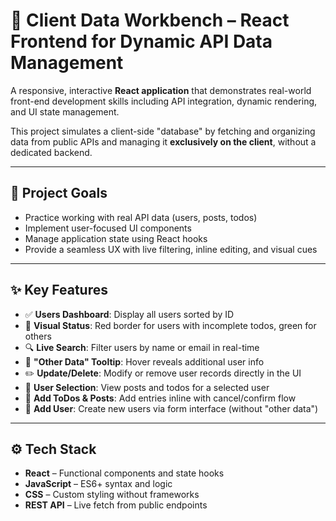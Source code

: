 
# 🧰 Client Data Workbench – React Frontend for Dynamic API Data Management

A responsive, interactive **React application** that demonstrates real-world front-end development skills including API integration, dynamic rendering, and UI state management.

This project simulates a client-side "database" by fetching and organizing data from public APIs and managing it **exclusively on the client**, without a dedicated backend.

---

## 🎯 Project Goals

- Practice working with real API data (users, posts, todos)
- Implement user-focused UI components
- Manage application state using React hooks
- Provide a seamless UX with live filtering, inline editing, and visual cues

---

## ✨ Key Features

- ✅ **Users Dashboard**: Display all users sorted by ID  
- 🎯 **Visual Status**: Red border for users with incomplete todos, green for others  
- 🔍 **Live Search**: Filter users by name or email in real-time  
- 🧾 **"Other Data" Tooltip**: Hover reveals additional user info  
- ✏️ **Update/Delete**: Modify or remove user records directly in the UI  
- 📌 **User Selection**: View posts and todos for a selected user  
- 📝 **Add ToDos & Posts**: Add entries inline with cancel/confirm flow  
- 👤 **Add User**: Create new users via form interface (without "other data")

---

## ⚙️ Tech Stack

- **React** – Functional components and state hooks  
- **JavaScript** – ES6+ syntax and logic  
- **CSS** – Custom styling without frameworks  
- **REST API** – Live fetch from public endpoints

